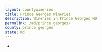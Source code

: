 ```yaml
---
layout: countywineries
title: Prince Georges Wineries
description: Wineries in Prince Georges MD
permalink: /md/prince georges/
county: prince georges
state: md
---
```

-
